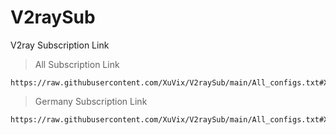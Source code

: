 # V2raySub
V2ray Subscription Link


> All Subscription Link
```
https://raw.githubusercontent.com/XuVix/V2raySub/main/All_configs.txt#XuVix⚡
```

> Germany Subscription Link
```
https://raw.githubusercontent.com/XuVix/V2raySub/main/All_configs.txt#XuVix⚡
```
